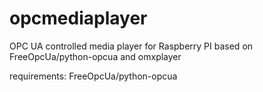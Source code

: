 # opcmediaplayer
OPC UA controlled media player for Raspberry PI based on FreeOpcUa/python-opcua and omxplayer

requirements:
  FreeOpcUa/python-opcua

